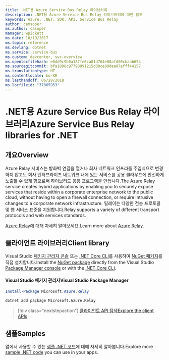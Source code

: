 ```yaml
---
title: .NET용 Azure Service Bus Relay 라이브러리
description: .NET용 Azure Service Bus Relay 라이브러리에 대한 참조
keywords: Azure, .NET, SDK, API, Service Bus Relay
author: camsoper
ms.author: casoper
manager: wpickett
ms.date: 10/19/2017
ms.topic: reference
ms.devlang: dotnet
ms.service: service-bus
ms.custom: devcenter, svc-overview
ms.openlocfilehash: e0dd9c9b0a187fe6ca81d764e60afd00cbaab654
ms.sourcegitcommit: bfa1898c97798991215d08ce89dea87efff44157
ms.translationtype: HT
ms.contentlocale: ko-KR
ms.lasthandoff: 06/28/2018
ms.locfileid: "37065953"
---
```

# <a name="azure-service-bus-relay-libraries-for-net"></a><span data-ttu-id="fef1c-104">.NET용 Azure Service Bus Relay 라이브러리</span><span class="sxs-lookup"><span data-stu-id="fef1c-104">Azure Service Bus Relay libraries for .NET</span></span>

## <a name="overview"></a><span data-ttu-id="fef1c-105">개요</span><span class="sxs-lookup"><span data-stu-id="fef1c-105">Overview</span></span>

<span data-ttu-id="fef1c-106">Azure Relay 서비스는 방화벽 연결을 열거나 회사 네트워크 인프라를 주입식으로 변경하지 않고도 회사 엔터프라이즈 네트워크 내에 있는 서비스를 공용 클라우드에 안전하게 노출할 수 있게 함으로써 하이브리드 응용 프로그램을 만듭니다.</span><span class="sxs-lookup"><span data-stu-id="fef1c-106">The Azure Relay service creates hybrid applications by enabling you to securely expose services that reside within a corporate enterprise network to the public cloud, without having to open a firewall connection, or require intrusive changes to a corporate network infrastructure.</span></span> <span data-ttu-id="fef1c-107">릴레이는 다양한 전송 프로토콜 및 웹 서비스 표준을 지원합니다.</span><span class="sxs-lookup"><span data-stu-id="fef1c-107">Relay supports a variety of different transport protocols and web services standards.</span></span>
          
<span data-ttu-id="fef1c-108">[Azure Relay](/azure/service-bus-relay/relay-what-is-it)에 대해 자세히 알아보세요.</span><span class="sxs-lookup"><span data-stu-id="fef1c-108">Learn more about [Azure Relay](/azure/service-bus-relay/relay-what-is-it).</span></span>

## <a name="client-library"></a><span data-ttu-id="fef1c-109">클라이언트 라이브러리</span><span class="sxs-lookup"><span data-stu-id="fef1c-109">Client library</span></span>

<span data-ttu-id="fef1c-110">Visual Studio [패키지 관리자 콘솔][PackageManager] 또는 [.NET Core CLI][DotNetCLI]를 사용하여 [NuGet 패키지](https://www.nuget.org/packages/Microsoft.Azure.Relay)를 직접 설치합니다.</span><span class="sxs-lookup"><span data-stu-id="fef1c-110">Install the [NuGet package](https://www.nuget.org/packages/Microsoft.Azure.Relay) directly from the Visual Studio [Package Manager console][PackageManager] or with the [.NET Core CLI][DotNetCLI].</span></span>

#### <a name="visual-studio-package-manager"></a><span data-ttu-id="fef1c-111">Visual Studio 패키지 관리자</span><span class="sxs-lookup"><span data-stu-id="fef1c-111">Visual Studio Package Manager</span></span>

```powershell
Install-Package Microsoft.Azure.Relay
```

```bash
dotnet add package Microsoft.Azure.Relay
```

> [!div class="nextstepaction"]
> [<span data-ttu-id="fef1c-112">클라이언트 API 탐색</span><span class="sxs-lookup"><span data-stu-id="fef1c-112">Explore the client APIs</span></span>](/dotnet/api/overview/azure/relay/client)

## <a name="samples"></a><span data-ttu-id="fef1c-113">샘플</span><span class="sxs-lookup"><span data-stu-id="fef1c-113">Samples</span></span>

<span data-ttu-id="fef1c-114">앱에서 사용할 수 있는 [샘플 .NET 코드](https://azure.microsoft.com/resources/samples/?platform=dotnet)에 대해 자세히 알아봅니다.</span><span class="sxs-lookup"><span data-stu-id="fef1c-114">Explore more [sample .NET code](https://azure.microsoft.com/resources/samples/?platform=dotnet) you can use in your apps.</span></span>

[PackageManager]: https://docs.microsoft.com/nuget/tools/package-manager-console
[DotNetCLI]: https://docs.microsoft.com/dotnet/core/tools/dotnet-add-package